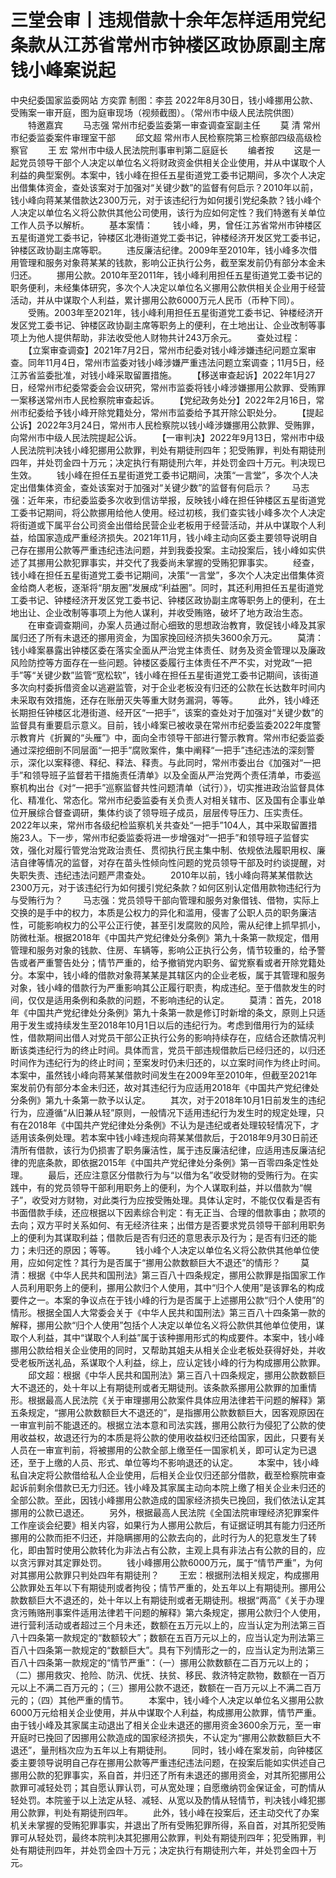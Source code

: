 # 三堂会审丨违规借款十余年怎样适用党纪条款从江苏省常州市钟楼区政协原副主席钱小峰案说起

中央纪委国家监委网站 方奕霏
制图：李芸
2022年8月30日，钱小峰挪用公款、受贿案一审开庭，图为庭审现场（视频截图）。（常州市中级人民法院供图）
　　特邀嘉宾
　　马志强 常州市纪委监委第一审查调查室副主任
　　莫 清 常州市纪委监委案件审理室干部
　　邱文超 常州市人民检察院第三检察部四级高级检察官
　　王 宏 常州市中级人民法院刑事审判第二庭庭长
　　编者按
　　这是一起党员领导干部个人决定以单位名义将财政资金供相关企业使用，并从中谋取个人利益的典型案例。本案中，钱小峰在担任五星街道党工委书记期间，多次个人决定出借集体资金，查处该案对于加强对“关键少数”的监督有何启示？2010年以前，钱小峰向蒋某某借款达2300万元，对于该违纪行为如何援引党纪条款？钱小峰个人决定以单位名义将公款供其他公司使用，该行为应如何定性？我们特邀有关单位工作人员予以解析。
　　基本案情：
　　钱小峰，男，曾任江苏省常州市钟楼区五星街道党工委书记，钟楼区北港街道党工委书记，钟楼经济开发区党工委书记，钟楼区政协副主席等职。
　　违反廉洁纪律。2009年至2010年，钱小峰多次借用管理和服务对象蒋某某的钱款，影响公正执行公务，截至案发前仍有部分本金未归还。
　　挪用公款。2010年至2011年，钱小峰利用担任五星街道党工委书记的职务便利，未经集体研究，多次个人决定以单位名义挪用公款供相关企业用于经营活动，并从中谋取个人利益，累计挪用公款6000万元人民币（币种下同）。
　　受贿。2003年至2021年，钱小峰利用担任五星街道党工委书记、钟楼经济开发区党工委书记、钟楼区政协副主席等职务上的便利，在土地出让、企业改制等事项上为他人提供帮助，非法收受他人财物共计243万余元。
　　查处过程：
　　【立案审查调查】2021年7月2日，常州市纪委对钱小峰涉嫌违纪问题立案审查。同年11月4日，常州市监委对钱小峰涉嫌严重违法问题立案调查；11月5日，经江苏省监委批准，对钱小峰采取留置措施。
　　【移送审查起诉】2022年1月27日，经常州市纪委常委会会议研究，常州市监委将钱小峰涉嫌挪用公款罪、受贿罪一案移送常州市人民检察院审查起诉。
　　【党纪政务处分】2022年2月16日，常州市纪委给予钱小峰开除党籍处分，常州市监委给予其开除公职处分。
　　【提起公诉】2022年3月24日，常州市人民检察院以钱小峰涉嫌挪用公款罪、受贿罪，向常州市中级人民法院提起公诉。
　　【一审判决】2022年9月13日，常州市中级人民法院判决钱小峰犯挪用公款罪，判处有期徒刑四年；犯受贿罪，判处有期徒刑四年，并处罚金四十万元；决定执行有期徒刑六年，并处罚金四十万元。判决现已生效。
　　钱小峰在担任五星街道党工委书记期间，决策“一言堂”，多次个人决定出借集体资金，查处该案对于加强对“关键少数”的监督有何启示？
　　马志强：近年来，市纪委监委多次收到信访举报，反映钱小峰在担任钟楼区五星街道党工委书记期间，将公款挪用给他人使用。经过初核，我们查实钱小峰多次个人决定将街道或下属平台公司资金出借给民营企业老板用于经营活动，并从中谋取个人利益，给国家造成严重经济损失。2021年11月，钱小峰主动向区委主要领导说明自己存在挪用公款等严重违纪违法问题，并到我委投案。主动投案后，钱小峰如实供述了其挪用公款犯罪事实，并交代了我委尚未掌握的受贿犯罪事实。
　　经查，钱小峰在担任五星街道党工委书记期间，决策“一言堂”，多次个人决定出借集体资金给商人老板，逐渐将“朋友圈”发展成“利益圈”。同时，其还利用担任五星街道党工委书记、钟楼经济开发区党工委书记、钟楼区政协副主席等职务上的便利，在土地出让、企业改制等事项上为他人谋利，并收受贿赂，破坏了地方政治生态。
　　在审查调查期间，办案人员通过耐心细致的思想政治教育，敦促钱小峰及其家属归还了所有未退还的挪用资金，为国家挽回经济损失3600余万元。
　　莫清：钱小峰案暴露出钟楼区委在落实全面从严治党主体责任、财务及资金管理以及廉政风险防控等方面存在一些问题。钟楼区委履行主体责任不严不实，对党政“一把手”等“关键少数”监管“宽松软”，钱小峰在担任五星街道党工委书记期间，该街道多次向村委拆借资金以逃避监管，对于企业老板没有归还的公款在长达数年时间内未采取有效措施，还存在账册灭失等重大财务漏洞，等等。
　　此外，钱小峰还长期担任钟楼区北港街道、经开区“一把手”，该案的查处对于加强对“关键少数”的监督具有重要启示意义。目前，钱小峰案已被收录在常州市纪委监委2022年度警示教育片《折翼的“头雁”》中，面向全市领导干部进行警示教育。常州市纪委监委通过深挖细剖不同层面“一把手”腐败案件，集中阐释“一把手”违纪违法的深刻警示，深化以案释德、释纪、释法、释责。与此同时，常州市委出台《加强对“一把手”和领导班子监督若干措施责任清单》以及全面从严治党两个责任清单，市委巡察机构出台《对“一把手”巡察监督共性问题清单（试行）》，切实推进政治监督具体化、精准化、常态化。常州市纪委监委有关负责人对相关辖市、区及国有企事业单位开展综合督查调研，集体约谈了领导班子成员，层层传导压力、压实责任。2022年以来，常州市各级纪检监察机关共查处“一把手”104人，其中采取留置措施23人。下一步，常州市纪委监委将进一步增强对“一把手”和领导班子监督实效，强化对履行管党治党政治责任、贯彻执行民主集中制、依规依法履职用权、廉洁自律等情况的监督，对存在苗头性倾向性问题的党员领导干部及时约谈提醒，对失职失责、违纪违法问题严肃查处。
　　2010年以前，钱小峰向蒋某某借款达2300万元，对于该违纪行为如何援引党纪条款？如何区别认定借用款物违纪行为与受贿行为？
　　马志强：党员领导干部向管理和服务对象借钱、借物，实际上交换的是手中的权力，本质是公权力的异化和滥用，侵害了公职人员的职务廉洁性，可能影响权力的公平公正行使，甚至引发腐败的风险，需从纪律上抓早抓小，防微杜渐。根据2018年《中国共产党纪律处分条例》第九十条第一款规定，借用管理和服务对象的钱款、住房、车辆等，影响公正执行公务，情节较重的，给予警告或者严重警告处分；情节严重的，给予撤销党内职务、留党察看或者开除党籍处分。本案中，钱小峰的借款对象蒋某某是其辖区内的企业老板，属于其管理和服务对象，钱小峰的借款行为严重影响其公正履行职责，构成违纪。至于借款发生的时间，仅仅是适用条例和条款的问题，不影响违纪的认定。
　　莫清：首先，2018年《中国共产党纪律处分条例》第九十条第一款是修订时新增的条文，原则上只适用于发生或持续发生至2018年10月1日以后的违纪行为。考虑到借用行为的延续性，借款期间出借人对党员干部公正执行公务的影响持续存在，应结合还款情况判断该类违纪行为的终止时间。具体而言，党员干部违规借款后已经归还的，以归还时间作为违纪行为的终止时间；至案发时仍未归还的，以立案时间作为终止时间。本案中，虽然钱小峰向蒋某某借款时间发生在2009年至2010年，但截至2021年案发前仍有部分本金未归还，故对其违纪行为应适用2018年《中国共产党纪律处分条例》第九十条第一款予以认定。
　　其次，对于2018年10月1日前发生的违纪行为，应遵循“从旧兼从轻”原则，一般情况下适用违纪行为发生时的规定处理，只有在2018年《中国共产党纪律处分条例》不认为是违纪或者处理较轻情况下，才适用该条例处理。若本案中钱小峰违规向蒋某某借款后，于2018年9月30日前还清所有借款，该行为仍损害了职务廉洁性，属于违反廉洁纪律，应适用违反廉洁纪律的兜底条款，即依据2015年《中国共产党纪律处分条例》第一百零四条定性处理。
　　最后，还应注意区分借款行为与“以借为名”收受财物的受贿行为。在实践中，有的党员领导干部利用职务上的便利，为个人谋取利益，并以借款为“幌子”，收受对方财物，对此类行为应按受贿处理。具体认定时，不能仅仅看是否有书面借款手续，还应根据以下因素综合判定：有无正当、合理的借款事由；款项的去向；双方平时关系如何、有无经济往来；出借方是否要求党员领导干部利用职务上的便利为其谋取利益；借款后是否有归还的意思表示及行为；是否有归还的能力；未归还的原因；等等。
　　钱小峰个人决定以单位名义将公款供其他单位使用，应如何定性？其行为是否属于“挪用公款数额巨大不退还”的情形？
　　莫清：根据《中华人民共和国刑法》第三百八十四条规定，挪用公款罪是指国家工作人员利用职务上的便利，挪用公款归个人使用，其中“归个人使用”是该罪名的构成要件之一。本案的争议点在于钱小峰的行为是否属于上述挪用公款“归个人使用”的情形。根据全国人大常委会关于《中华人民共和国刑法》第三百八十四条第一款的解释，挪用公款“归个人使用”包括个人决定以单位名义将公款供其他单位使用，谋取个人利益，其中“谋取个人利益”属于该种挪用形式的构成要件。本案中，钱小峰挪用公款给相关企业使用的同时，又帮助其姐夫从相关企业老板处获得好处，并收受老板所送礼品，系谋取个人利益，综上，应认定钱小峰的行为构成挪用公款罪。
　　邱文超：根据《中华人民共和国刑法》第三百八十四条规定，挪用公款数额巨大不退还的，处十年以上有期徒刑或者无期徒刑。该条款系挪用公款罪的加重情形。根据最高人民法院《关于审理挪用公款案件具体应用法律若干问题的解释》第五条规定，“挪用公款数额巨大不退还的”，是指挪用公款数额巨大，因客观原因在一审宣判前不能退还的。根据立法本意和司法实践，挪用公款行为侵犯了公款的使用收益权，故退还行为的本质是将公款的使用收益权归还给国家，因此，只要有关人员在一审宣判前，将被挪用的公款全部上缴至任一国家机关，即可认定为已退还，至于上缴的人员、形式、单位等均不影响退还的认定。
　　本案中，钱小峰私自决定将公款借给私人企业使用，后相关企业仅归还部分借款，截至检察院审查起诉前剩余借款已无力归还。钱小峰及其家属主动向本院上缴了相关企业未归还的全部公款。至此，因钱小峰挪用公款造成的国家经济损失已挽回，我们依法认定其挪用的公款已退还。
　　另外，根据最高人民法院《全国法院审理经济犯罪案件工作座谈会纪要》相关内容，如果行为人挪用公款后，有证据证明其有能力归还所挪用的公款而拒不归还，并隐瞒挪用的公款去向的，此时行为人的犯意发生了转化，即由暂时使用公款转化为非法占有公款，主观上具有非法占有公款的目的，应以贪污罪对其定罪处罚。
　　钱小峰挪用公款6000万元，属于“情节严重”，为何对其挪用公款罪只判处四年有期徒刑？
　　王宏：根据刑法相关规定，构成挪用公款罪处五年以下有期徒刑或者拘役；情节严重的，处五年以上有期徒刑。挪用公款数额巨大不退还的，处十年以上有期徒刑或者无期徒刑。根据“两高”《关于办理贪污贿赂刑事案件适用法律若干问题的解释》第六条规定，挪用公款归个人使用，进行营利活动或者超过三个月未还，数额在五万元以上的，应当认定为刑法第三百八十四条第一款规定的“数额较大”；数额在五百万元以上的，应当认定为刑法第三百八十四条第一款规定的“数额巨大”。具有下列情形之一的，应当认定为刑法第三百八十四条第一款规定的“情节严重”：（一）挪用公款数额在二百万元以上的；（二）挪用救灾、抢险、防汛、优抚、扶贫、移民、救济特定款物，数额在一百万元以上不满二百万元的；（三）挪用公款不退还，数额在一百万元以上不满二百万元的；（四）其他严重的情节。
　　本案中，钱小峰个人决定以单位名义挪用公款6000万元给相关企业使用，并从中谋取个人利益，构成挪用公款罪，情节严重。由于钱小峰及其家属主动退出了相关企业未退还的挪用资金3600余万元，至一审开庭时已挽回了因挪用公款造成的国家经济损失，不认定为“挪用公款数额巨大不退还”，量刑档次应为五年以上有期徒刑。
　　同时，钱小峰在案发前，向钟楼区委主要领导说明自己存在挪用公款等严重违纪违法问题，在投案后能如实供述自己挪用公款的犯罪事实，系自首，并归还了所有未退还的挪用资金，对其所犯挪用公款罪可减轻处罚；其自愿认罪认罚，可从宽处理；自愿缴纳罚金保证金，可酌情从轻处罚。本院鉴于以上法定从轻、减轻、从宽以及酌情从轻情节，判决钱小峰犯挪用公款罪，判处有期徒刑四年。
　　此外，钱小峰在投案后，还主动交代了办案机关未掌握的受贿犯罪事实，并退出了所有受贿犯罪所得，系自首，对其所犯受贿罪可从轻处罚，最终本院判决其犯挪用公款罪，判处有期徒刑四年；犯受贿罪，判处有期徒刑四年，并处罚金四十万元；决定执行有期徒刑六年，并处罚金四十万元。